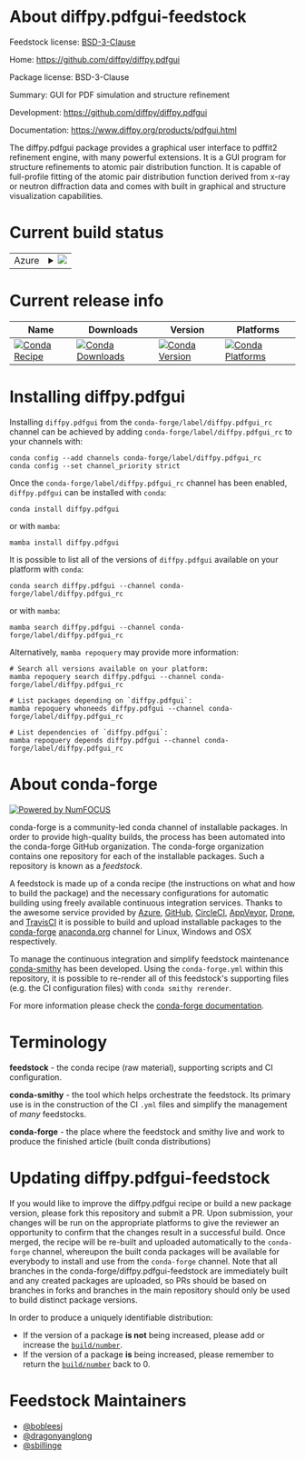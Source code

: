 About diffpy.pdfgui-feedstock
=============================

Feedstock license: [BSD-3-Clause](https://github.com/conda-forge/diffpy.pdfgui-feedstock/blob/main/LICENSE.txt)

Home: https://github.com/diffpy/diffpy.pdfgui

Package license: BSD-3-Clause

Summary: GUI for PDF simulation and structure refinement

Development: https://github.com/diffpy/diffpy.pdfgui

Documentation: https://www.diffpy.org/products/pdfgui.html

The diffpy.pdfgui package provides a graphical user interface to pdffit2 refinement engine,
with many powerful extensions. It is a GUI program for structure refinements to atomic pair
distribution function. It is capable of full-profile fitting of the atomic pair distribution
function derived from x-ray or neutron diffraction data and comes with built in graphical and
structure visualization capabilities.


Current build status
====================


<table>
    
  <tr>
    <td>Azure</td>
    <td>
      <details>
        <summary>
          <a href="https://dev.azure.com/conda-forge/feedstock-builds/_build/latest?definitionId=18426&branchName=main">
            <img src="https://dev.azure.com/conda-forge/feedstock-builds/_apis/build/status/diffpy.pdfgui-feedstock?branchName=main">
          </a>
        </summary>
        <table>
          <thead><tr><th>Variant</th><th>Status</th></tr></thead>
          <tbody><tr>
              <td>linux_64_python3.10.____cpython</td>
              <td>
                <a href="https://dev.azure.com/conda-forge/feedstock-builds/_build/latest?definitionId=18426&branchName=main">
                  <img src="https://dev.azure.com/conda-forge/feedstock-builds/_apis/build/status/diffpy.pdfgui-feedstock?branchName=main&jobName=linux&configuration=linux%20linux_64_python3.10.____cpython" alt="variant">
                </a>
              </td>
            </tr><tr>
              <td>linux_64_python3.11.____cpython</td>
              <td>
                <a href="https://dev.azure.com/conda-forge/feedstock-builds/_build/latest?definitionId=18426&branchName=main">
                  <img src="https://dev.azure.com/conda-forge/feedstock-builds/_apis/build/status/diffpy.pdfgui-feedstock?branchName=main&jobName=linux&configuration=linux%20linux_64_python3.11.____cpython" alt="variant">
                </a>
              </td>
            </tr><tr>
              <td>linux_64_python3.12.____cpython</td>
              <td>
                <a href="https://dev.azure.com/conda-forge/feedstock-builds/_build/latest?definitionId=18426&branchName=main">
                  <img src="https://dev.azure.com/conda-forge/feedstock-builds/_apis/build/status/diffpy.pdfgui-feedstock?branchName=main&jobName=linux&configuration=linux%20linux_64_python3.12.____cpython" alt="variant">
                </a>
              </td>
            </tr><tr>
              <td>osx_64_python3.10.____cpython</td>
              <td>
                <a href="https://dev.azure.com/conda-forge/feedstock-builds/_build/latest?definitionId=18426&branchName=main">
                  <img src="https://dev.azure.com/conda-forge/feedstock-builds/_apis/build/status/diffpy.pdfgui-feedstock?branchName=main&jobName=osx&configuration=osx%20osx_64_python3.10.____cpython" alt="variant">
                </a>
              </td>
            </tr><tr>
              <td>osx_64_python3.11.____cpython</td>
              <td>
                <a href="https://dev.azure.com/conda-forge/feedstock-builds/_build/latest?definitionId=18426&branchName=main">
                  <img src="https://dev.azure.com/conda-forge/feedstock-builds/_apis/build/status/diffpy.pdfgui-feedstock?branchName=main&jobName=osx&configuration=osx%20osx_64_python3.11.____cpython" alt="variant">
                </a>
              </td>
            </tr><tr>
              <td>osx_64_python3.12.____cpython</td>
              <td>
                <a href="https://dev.azure.com/conda-forge/feedstock-builds/_build/latest?definitionId=18426&branchName=main">
                  <img src="https://dev.azure.com/conda-forge/feedstock-builds/_apis/build/status/diffpy.pdfgui-feedstock?branchName=main&jobName=osx&configuration=osx%20osx_64_python3.12.____cpython" alt="variant">
                </a>
              </td>
            </tr>
          </tbody>
        </table>
      </details>
    </td>
  </tr>
</table>

Current release info
====================

| Name | Downloads | Version | Platforms |
| --- | --- | --- | --- |
| [![Conda Recipe](https://img.shields.io/badge/recipe-diffpy.pdfgui-green.svg)](https://anaconda.org/conda-forge/diffpy.pdfgui) | [![Conda Downloads](https://img.shields.io/conda/dn/conda-forge/diffpy.pdfgui.svg)](https://anaconda.org/conda-forge/diffpy.pdfgui) | [![Conda Version](https://img.shields.io/conda/vn/conda-forge/diffpy.pdfgui.svg)](https://anaconda.org/conda-forge/diffpy.pdfgui) | [![Conda Platforms](https://img.shields.io/conda/pn/conda-forge/diffpy.pdfgui.svg)](https://anaconda.org/conda-forge/diffpy.pdfgui) |

Installing diffpy.pdfgui
========================

Installing `diffpy.pdfgui` from the `conda-forge/label/diffpy.pdfgui_rc` channel can be achieved by adding `conda-forge/label/diffpy.pdfgui_rc` to your channels with:

```
conda config --add channels conda-forge/label/diffpy.pdfgui_rc
conda config --set channel_priority strict
```

Once the `conda-forge/label/diffpy.pdfgui_rc` channel has been enabled, `diffpy.pdfgui` can be installed with `conda`:

```
conda install diffpy.pdfgui
```

or with `mamba`:

```
mamba install diffpy.pdfgui
```

It is possible to list all of the versions of `diffpy.pdfgui` available on your platform with `conda`:

```
conda search diffpy.pdfgui --channel conda-forge/label/diffpy.pdfgui_rc
```

or with `mamba`:

```
mamba search diffpy.pdfgui --channel conda-forge/label/diffpy.pdfgui_rc
```

Alternatively, `mamba repoquery` may provide more information:

```
# Search all versions available on your platform:
mamba repoquery search diffpy.pdfgui --channel conda-forge/label/diffpy.pdfgui_rc

# List packages depending on `diffpy.pdfgui`:
mamba repoquery whoneeds diffpy.pdfgui --channel conda-forge/label/diffpy.pdfgui_rc

# List dependencies of `diffpy.pdfgui`:
mamba repoquery depends diffpy.pdfgui --channel conda-forge/label/diffpy.pdfgui_rc
```


About conda-forge
=================

[![Powered by
NumFOCUS](https://img.shields.io/badge/powered%20by-NumFOCUS-orange.svg?style=flat&colorA=E1523D&colorB=007D8A)](https://numfocus.org)

conda-forge is a community-led conda channel of installable packages.
In order to provide high-quality builds, the process has been automated into the
conda-forge GitHub organization. The conda-forge organization contains one repository
for each of the installable packages. Such a repository is known as a *feedstock*.

A feedstock is made up of a conda recipe (the instructions on what and how to build
the package) and the necessary configurations for automatic building using freely
available continuous integration services. Thanks to the awesome service provided by
[Azure](https://azure.microsoft.com/en-us/services/devops/), [GitHub](https://github.com/),
[CircleCI](https://circleci.com/), [AppVeyor](https://www.appveyor.com/),
[Drone](https://cloud.drone.io/welcome), and [TravisCI](https://travis-ci.com/)
it is possible to build and upload installable packages to the
[conda-forge](https://anaconda.org/conda-forge) [anaconda.org](https://anaconda.org/)
channel for Linux, Windows and OSX respectively.

To manage the continuous integration and simplify feedstock maintenance
[conda-smithy](https://github.com/conda-forge/conda-smithy) has been developed.
Using the ``conda-forge.yml`` within this repository, it is possible to re-render all of
this feedstock's supporting files (e.g. the CI configuration files) with ``conda smithy rerender``.

For more information please check the [conda-forge documentation](https://conda-forge.org/docs/).

Terminology
===========

**feedstock** - the conda recipe (raw material), supporting scripts and CI configuration.

**conda-smithy** - the tool which helps orchestrate the feedstock.
                   Its primary use is in the construction of the CI ``.yml`` files
                   and simplify the management of *many* feedstocks.

**conda-forge** - the place where the feedstock and smithy live and work to
                  produce the finished article (built conda distributions)


Updating diffpy.pdfgui-feedstock
================================

If you would like to improve the diffpy.pdfgui recipe or build a new
package version, please fork this repository and submit a PR. Upon submission,
your changes will be run on the appropriate platforms to give the reviewer an
opportunity to confirm that the changes result in a successful build. Once
merged, the recipe will be re-built and uploaded automatically to the
`conda-forge` channel, whereupon the built conda packages will be available for
everybody to install and use from the `conda-forge` channel.
Note that all branches in the conda-forge/diffpy.pdfgui-feedstock are
immediately built and any created packages are uploaded, so PRs should be based
on branches in forks and branches in the main repository should only be used to
build distinct package versions.

In order to produce a uniquely identifiable distribution:
 * If the version of a package **is not** being increased, please add or increase
   the [``build/number``](https://docs.conda.io/projects/conda-build/en/latest/resources/define-metadata.html#build-number-and-string).
 * If the version of a package **is** being increased, please remember to return
   the [``build/number``](https://docs.conda.io/projects/conda-build/en/latest/resources/define-metadata.html#build-number-and-string)
   back to 0.

Feedstock Maintainers
=====================

* [@bobleesj](https://github.com/bobleesj/)
* [@dragonyanglong](https://github.com/dragonyanglong/)
* [@sbillinge](https://github.com/sbillinge/)

